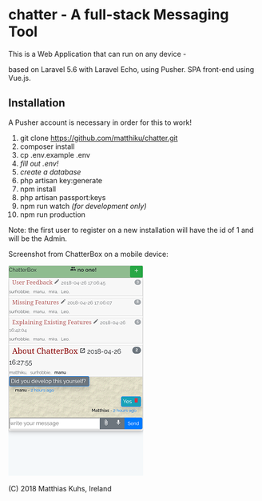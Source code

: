 # chatter - A full-stack Messaging Tool

This is a Web Application that can run on any device -

based on Laravel 5.6 with Laravel Echo, using Pusher. SPA front-end using Vue.js.


## Installation

A Pusher account is necessary in order for this to work!

1. git clone https://github.com/matthiku/chatter.git
1. composer install
1. cp .env.example .env
1. _fill out .env!_
1. _create a database_
1. php artisan key:generate
1. npm install
1. php artisan passport:keys
1. npm run watch _(for development only)_
1. npm run production

Note: the first user to register on a new installation will have the id of 1 and will be the Admin.

Screenshot from ChatterBox on a mobile device:

![screenshot](https://raw.githubusercontent.com/matthiku/chatter/master/public/static/mobile-screenshot-small.png)


(C) 2018 Matthias Kuhs, Ireland